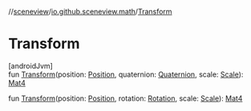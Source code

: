 //[sceneview](../../index.md)/[io.github.sceneview.math](index.md)/[Transform](-transform.md)

# Transform

[androidJvm]\
fun [Transform](-transform.md)(position: [Position](index.md#945960193%2FClasslikes%2F-1571379623), quaternion: [Quaternion](../dev.romainguy.kotlin.math/-quaternion/index.md), scale: [Scale](index.md#2055938798%2FClasslikes%2F-1571379623)): [Mat4](../dev.romainguy.kotlin.math/-mat4/index.md)

fun [Transform](-transform.md)(position: [Position](index.md#945960193%2FClasslikes%2F-1571379623), rotation: [Rotation](index.md#1133844556%2FClasslikes%2F-1571379623), scale: [Scale](index.md#2055938798%2FClasslikes%2F-1571379623)): [Mat4](../dev.romainguy.kotlin.math/-mat4/index.md)
